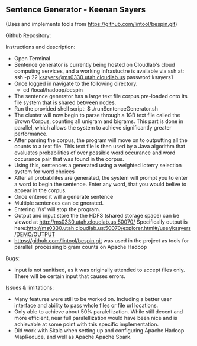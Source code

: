Sentence Generator - Keenan Sayers
----------------------------------
(Uses and implements tools from https://github.com/lintool/bespin.git)

Github Repository:

Instructions and description:
- Open Terminal
- Sentence generator is currently being hosted on Cloudlab's cloud computing services, and a working infrastuctre is available via ssh at: 
	ssh -p 22 ksayers@ms0330.utah.cloudlab.us
	password:ksayers1
- Once logged in navigate to the following directory.
	- cd /local/hadoop/bespin
- The sentence generator has a large text file corpus pre-loaded onto its file system that is shared between nodes.
- Run the provided shell script: $ ./runSentenceGenerator.sh
- The cluster will now begin to parse through a 1GB text file called the Brown Corpus, counting all unigram and bigrams. This part is done in parallel, which allows the system to achieve significantly greater performance.
- After parsing the corpus, the program will move on to outputting all the counts to a text file. This text file is then used by a Java algorithm that evaluates probabilities of over possible word occurance and word occurance pair that was found in the corpus.
- Using this, sentences a generated using a weighted loterry selection system for word choices
- After all probabilites are generated, the system will prompt you to enter a word to begin the sentence. Enter any word, that you would belive to appear in the corpus. 
- Once entered it will a generate sentence
- Multiple sentences can be gnerated.
- Entering '//s' will stop the program.
- Output and input store the the HDFS (shared storage space) can be viewed at
	http://ms0330.utah.cloudlab.us:50070/
	Specifically output is here:http://ms0330.utah.cloudlab.us:50070/explorer.html#/user/ksayers/DEMO/OUTPUT
- https://github.com/lintool/bespin.git was used in the project as tools for parallell processing bigram counts on Apache Hadoop

Bugs:
- Input is not sanitised, as it was originally attended to accept files only. There will be certain input that causes errors.

Issues & limitations:
- Many features were still to be worked on. Including a better user interface and ability to pass whole files or file url locations.
- Only able to achieve about 50% paralellization. While still decent and more efficient, near full paralellization would have been nice and is achievable at some point with this specific implementation.
- Did work with Skala when setting up and configuring Apache Hadoop MapReduce, and well as Apache Apache Spark.
